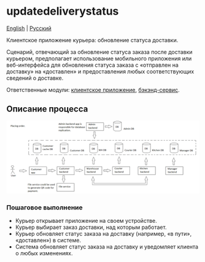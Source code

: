 # updatedeliverystatus

[English](updatedeliverystatus.md) | [Русский](updatedeliverystatus.ru.md)

Клиентское приложение курьера: обновление статуса доставки.

Сценарий, отвечающий за обновление статуса заказа после доставки курьером, предполагает использование мобильного приложения или веб-интерфейса для обновления статуса заказа с «отправлен на доставку» на «доставлен» и предоставления любых соответствующих сведений о доставке.

Ответственные модули: [клиентское приложение](../../frontend/courierclient.md), [бэкэнд-сервис](../../backend/courierbackend.md).

## Описание процесса

![placing_order_overall](../../img/placing_order_overall.png)

### Пошаговое выполнение

- Курьер открывает приложение на своем устройстве.
- Курьер выбирает заказ доставки, над которым работает.
- Курьер обновляет статус заказа на доставку (например, «в пути», «доставлен») в системе.
- Система обновляет статус заказа на доставку и уведомляет клиента о любых изменениях.
